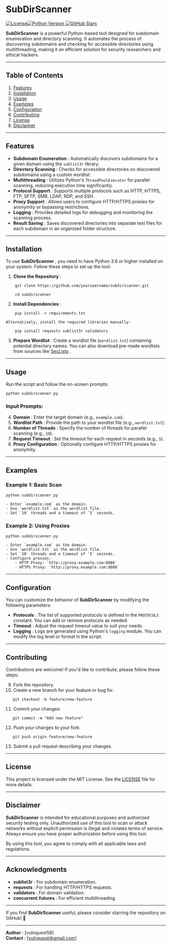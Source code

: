 # SubDirScanner

 [![License](https://img.shields.io/badge/license-MIT-blue.svg)](https://github.com/vulnquest58/SubDirScanner/blob/main/LICENSE)[![Python Version](https://img.shields.io/badge/python-3.6%2B-brightgreen.svg) ](https://www.python.org/)[![GitHub Stars](https://img.shields.io/github/stars/yourusername/subdirscanner.svg?style=social)](https://github.com/vulnquest58/SubDirScanner)

**SubDirScanner** is a powerful Python-based tool designed for subdomain enumeration and directory scanning. It automates the process of discovering subdomains and checking for accessible directories using multithreading, making it an efficient solution for security researchers and ethical hackers.

---

## Table of Contents

1. [Features](https://github.com/vulnquest58/SubDirScanner/blob/main/README.md#features)
2. [Installation](https://github.com/vulnquest58/SubDirScanner/blob/main/README.md#installation)
3. [Usage](https://github.com/vulnquest58/SubDirScanner/blob/main/README.md#usage)
4. [Examples](https://github.com/vulnquest58/SubDirScanner/blob/main/README.md#examples)
5. [Configuration](https://github.com/vulnquest58/SubDirScanner/blob/main/README.md#configuration)
6. [Contributing](https://github.com/vulnquest58/SubDirScanner/blob/main/README.md#contributing)
7. [License](https://github.com/vulnquest58/SubDirScanner/blob/main/README.md#license)
8. [Disclaimer](https://github.com/vulnquest58/SubDirScanner/blob/main/README.md#disclaimer)

---

## Features

- **Subdomain Enumeration** : Automatically discovers subdomains for a given domain using the `sublist3r` library.
- **Directory Scanning** : Checks for accessible directories on discovered subdomains using a custom wordlist.
- **Multithreading** : Utilizes Python's `ThreadPoolExecutor` for parallel scanning, reducing execution time significantly.
- **Protocol Support** : Supports multiple protocols such as HTTP, HTTPS, FTP, SFTP, SMB, LDAP, RDP, and SSH.
- **Proxy Support** : Allows users to configure HTTP/HTTPS proxies for anonymity or bypassing restrictions.
- **Logging** : Provides detailed logs for debugging and monitoring the scanning process.
- **Result Saving** : Saves discovered directories into separate text files for each subdomain in an organized folder structure.

---

## Installation

To use **SubDirScanner** , you need to have Python 3.6 or higher installed on your system. Follow these steps to set up the tool:

1. **Clone the Repository** :

```
    git clone https://github.com/yourusername/subdirscanner.git
```
```
    cd subdirscanner
```
    
2. **Install Dependencies** :
    
```
    pip install -r requirements.txt
```
    
    Alternatively, install the required libraries manually:

```
    pip install requests sublist3r validators
```
    
3. **Prepare Wordlist** : Create a wordlist file (`wordlist.txt`) containing potential directory names. You can also download pre-made wordlists from sources like [SecLists](https://github.com/danielmiessler/SecLists) .
    

---

## Usage

Run the script and follow the on-screen prompts:

```
python subdirscanner.py
```

### Input Prompts:

4. **Domain** : Enter the target domain (e.g., `example.com`).
5. **Wordlist Path** : Provide the path to your wordlist file (e.g., `wordlist.txt`).
6. **Number of Threads** : Specify the number of threads for parallel scanning (e.g., `10`).
7. **Request Timeout** : Set the timeout for each request in seconds (e.g., `5`).
8. **Proxy Configuration** : Optionally configure HTTP/HTTPS proxies for anonymity.

---

## Examples

### Example 1: Basic Scan

```
python subdirscanner.py

- Enter `example.com` as the domain.
- Use `wordlist.txt` as the wordlist file.
- Set `10` threads and a timeout of `5` seconds.

```
### Example 2: Using Proxies

```
python subdirscanner.py

- Enter `example.com` as the domain.
- Use `wordlist.txt` as the wordlist file.
- Set `10` threads and a timeout of `5` seconds.
- Configure proxies:
    - HTTP Proxy: `http://proxy.example.com:8080`
    - HTTPS Proxy: `http://proxy.example.com:8080`

```
---

## Configuration

You can customize the behavior of **SubDirScanner** by modifying the following parameters:

- **Protocols** : The list of supported protocols is defined in the `PROTOCOLS` constant. You can add or remove protocols as needed.
- **Timeout** : Adjust the request timeout value to suit your needs.
- **Logging** : Logs are generated using Python's `logging` module. You can modify the log level or format in the script.

---

## Contributing

Contributions are welcome! If you'd like to contribute, please follow these steps:

9. Fork the repository.
10. Create a new branch for your feature or bug fix:

```
   git checkout -b feature/new-feature
```
    
11. Commit your changes:
  
```
   git commit -m "Add new feature"
```
    
12. Push your changes to your fork:
  
```
   git push origin feature/new-feature
```
    
13. Submit a pull request describing your changes.

---

## License

This project is licensed under the MIT License. See the [LICENSE](https://github.com/vulnquest58/SubDirScanner/blob/main/LICENSE) file for more details.

---

## Disclaimer

**SubDirScanner** is intended for educational purposes and authorized security testing only. Unauthorized use of this tool to scan or attack networks without explicit permission is illegal and violates terms of service. Always ensure you have proper authorization before using this tool.

By using this tool, you agree to comply with all applicable laws and regulations.

---

## Acknowledgments

- **sublist3r** : For subdomain enumeration.
- **requests** : For handling HTTP/HTTPS requests.
- **validators** : For domain validation.
- **concurrent.futures** : For efficient multithreading.

---

If you find **SubDirScanner** useful, please consider starring the repository on GitHub! 🌟

---

**Author** : [vulnquest58]  
**Contact** : [vulnquest@gmail.com]
